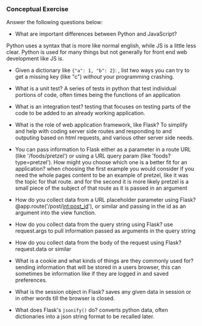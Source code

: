 ### Conceptual Exercise

Answer the following questions below:

- What are important differences between Python and JavaScript?

Python uses a syntax that is more like normal english, while JS is a little less clear. Python is used for many things but not generally for front end web development like JS is.

- Given a dictionary like ``{"a": 1, "b": 2}``: , list two ways you
  can try to get a missing key (like "c") *without* your programming
  crashing.

- What is a unit test?
A series of tests in python that test individual portions of code, often times being the functions of an application

- What is an integration test?
testing that focuses on testing parts of the code to be added to an already working application.

- What is the role of web application framework, like Flask?
To simplify and help with coding server side routes and responding to and outputing based on html requests, and various other server side needs.

- You can pass information to Flask either as a parameter in a route URL
  (like '/foods/pretzel') or using a URL query param (like
  'foods?type=pretzel'). How might you choose which one is a better fit
  for an application?
when choosing the first example you would consider if you need the whole pages content to be an example of pretzel, like it was the topic for that route. and for the second it is more likely pretzel is a small piece of the subject of that route as it is passed in an argument 

- How do you collect data from a URL placeholder parameter using Flask?
@app.route('/post/<int:post_id>'), or similar
and passing in the id as an argument into the view function.

- How do you collect data from the query string using Flask?
use request.args to pull information passed as arguments in the query string

- How do you collect data from the body of the request using Flask?
request.data or similar 

- What is a cookie and what kinds of things are they commonly used for?
sending information that will be stored in a users browser, this can sometimes be information like if they are logged in and saved preferences.

- What is the session object in Flask?
saves any given data in session or in other words till the browser is closed.

- What does Flask's `jsonify()` do?
converts python data, often dictionaries into a json string format to be recalled later.